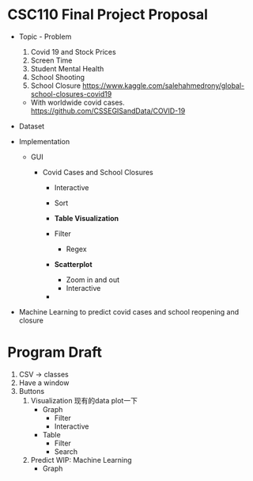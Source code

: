 # CSC110 Final Project Proposal

- Topic - Problem

    1. Covid 19 and Stock Prices
    2. Screen Time
    3. Student Mental Health
    4. School Shooting
    5. School Closure https://www.kaggle.com/salehahmedrony/global-school-closures-covid19

    - With worldwide covid cases. https://github.com/CSSEGISandData/COVID-19

- Dataset

- Implementation

    - GUI

        - Covid Cases and School Closures

            - Interactive
            - Sort
            - **Table Visualization**

            - Filter
                - Regex
            - **Scatterplot**
                - Zoom in and out
                - Interactive
            - 

- Machine Learning to predict covid cases and school reopening and closure

# Program Draft

1. CSV -> classes
2. Have a window
3. Buttons
    1. Visualization 现有的data plot一下
        - Graph
            - Filter
            - Interactive
        - Table
            - Filter
            - Search
    2. Predict WIP: Machine Learning
        - Graph

